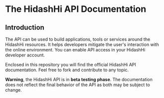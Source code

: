 # The HidashHi API Documentation #

## Introduction ##

The API can be used to build applications, tools or services around the HidashHi resources. It helps developers mitigate the user's interaction with the online environment. You can enable API access in your HidashHi developer account.

Enclosed in this repository you will find the official HidashHi API documentation. Feel free to fork and contribute to any topic.

**Warning**, the HidashHi API is in **beta testing phase**. The documentation does not reflect the final behavior of the API as both may be subject to change.
